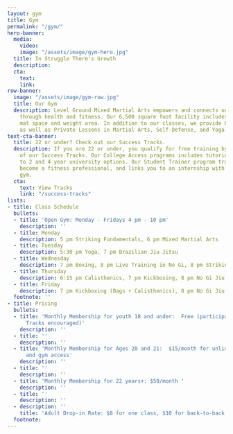```yaml
---
layout: gym
title: Gym
permalink: "/gym/"
hero-banner:
  media:
    video: 
    image: "/assets/image/gym-hero.jpg"
  title: In Struggle There's Growth
  description: 
  cta:
    text: 
    link: 
row-banner:
  image: "/assets/image/gym-row.jpg"
  title: Our Gym
  description: Level Ground Mixed Martial Arts empowers and connects our community
    through health and fitness. Our 6,500 square foot facility includes a dedicated
    mat space and weight area. In addition to our classes, we provide Personal Training
    as well as Private Lessons in Martial Arts, Self-Defense, and Yoga.
text-cta-banner:
  title: 22 or under? Check out our Success Tracks.
  description: If you are 22 or under, you qualify for free training by joining one
    of our Success Tracks. Our College Access programs includes tutoring and connection
    to 2 and 4 year university options. Our Student Trainer program trains you to
    become a fitness professional, and links you to an internship with a Boston-based
    gym.
  cta:
    text: View Tracks
    link: "/success-tracks"
lists:
- title: Class Schedule
  bullets:
  - title: 'Open Gym: Monday - Fridays 4 pm - 10 pm'
    description: ''
  - title: Monday
    description: 5 pm Striking Fundamentals, 6 pm Mixed Martial Arts
  - title: Tuesday
    description: 5:30 pm Yoga, 7 pm Brazilian Jiu Jitsu
  - title: Wednesday
    description: 7 pm Boxing, 8 pm Live Training in No Gi, 8 pm Striking Fundamentals
  - title: Thursday
    description: 6:15 pm Calisthenics, 7 pm Kickboxing, 8 pm No Gi Jiu Jitsu
  - title: Friday
    description: 7 pm Kickboxing (Bags + Calisthenics), 8 pm No Gi Jiu Jitsu
  footnote: ''
- title: Pricing
  bullets:
  - title: 'Monthly Membership for youth 18 and under:  Free (participation in Success
      Tracks encouraged)'
    description: ''
  - title: ''
    description: ''
  - title: 'Monthly Membership for Ages 20 and 21:  $15/month for unlimited classes
      and gym access'
    description: ''
  - title: ''
    description: ''
  - title: 'Monthly Membership for 22 years+: $50/month '
    description: ''
  - title: ''
    description: ''
  - description: ''
    title: 'Adult Drop-in Rate: $8 for one class, $10 for back-to-back classes'
  footnote: 
---
```

